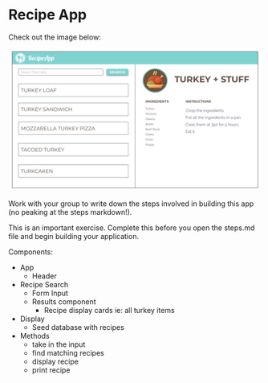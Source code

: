 # Recipe App

Check out the image below: 

![recipe](recipe.png)

Work with your group to write down the steps involved in building this app (no peaking at the steps markdown!).

This is an important exercise. Complete this before you open the steps.md file and begin building your application. 

Components:
- App
    * Header
- Recipe Search
    * Form Input
    * Results component
        - Recipe display cards ie:  all turkey items
- Display
    * Seed database with recipes
- Methods
    * take in the input
    * find matching recipes
    * display recipe
    * print recipe 